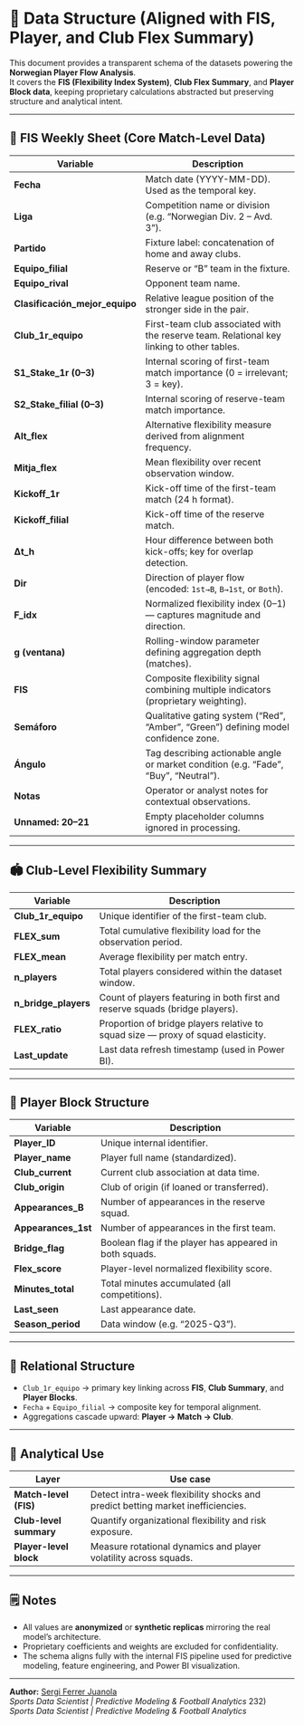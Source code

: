 # 📘 Data Structure (Aligned with FIS, Player, and Club Flex Summary)

This document provides a transparent schema of the datasets powering the **Norwegian Player Flow Analysis**.  
It covers the **FIS (Flexibility Index System)**, **Club Flex Summary**, and **Player Block data**, keeping proprietary calculations abstracted but preserving structure and analytical intent.

---

## 🧾 FIS Weekly Sheet (Core Match-Level Data)

| Variable | Description |
|-----------|-------------|
| **Fecha** | Match date (YYYY-MM-DD). Used as the temporal key. |
| **Liga** | Competition name or division (e.g. “Norwegian Div. 2 – Avd. 3”). |
| **Partido** | Fixture label: concatenation of home and away clubs. |
| **Equipo_filial** | Reserve or “B” team in the fixture. |
| **Equipo_rival** | Opponent team name. |
| **Clasificación_mejor_equipo** | Relative league position of the stronger side in the pair. |
| **Club_1r_equipo** | First-team club associated with the reserve team. Relational key linking to other tables. |
| **S1_Stake_1r (0–3)** | Internal scoring of first-team match importance (0 = irrelevant; 3 = key). |
| **S2_Stake_filial (0–3)** | Internal scoring of reserve-team match importance. |
| **Alt_flex** | Alternative flexibility measure derived from alignment frequency. |
| **Mitja_flex** | Mean flexibility over recent observation window. |
| **Kickoff_1r** | Kick-off time of the first-team match (24 h format). |
| **Kickoff_filial** | Kick-off time of the reserve match. |
| **Δt_h** | Hour difference between both kick-offs; key for overlap detection. |
| **Dir** | Direction of player flow (encoded: `1st→B`, `B→1st`, or `Both`). |
| **F_idx** | Normalized flexibility index (0–1) — captures magnitude and direction. |
| **g (ventana)** | Rolling-window parameter defining aggregation depth (matches). |
| **FIS** | Composite flexibility signal combining multiple indicators (proprietary weighting). |
| **Semáforo** | Qualitative gating system (“Red”, “Amber”, “Green”) defining model confidence zone. |
| **Ángulo** | Tag describing actionable angle or market condition (e.g. “Fade”, “Buy”, “Neutral”). |
| **Notas** | Operator or analyst notes for contextual observations. |
| **Unnamed: 20–21** | Empty placeholder columns ignored in processing. |

---

## 🏟️ Club-Level Flexibility Summary  

| Variable | Description |
|-----------|-------------|
| **Club_1r_equipo** | Unique identifier of the first-team club. |
| **FLEX_sum** | Total cumulative flexibility load for the observation period. |
| **FLEX_mean** | Average flexibility per match entry. |
| **n_players** | Total players considered within the dataset window. |
| **n_bridge_players** | Count of players featuring in both first and reserve squads (bridge players). |
| **FLEX_ratio** | Proportion of bridge players relative to squad size — proxy of squad elasticity. |
| **Last_update** | Last data refresh timestamp (used in Power BI). |

---

## 👤 Player Block Structure  

| Variable | Description |
|-----------|-------------|
| **Player_ID** | Unique internal identifier. |
| **Player_name** | Player full name (standardized). |
| **Club_current** | Current club association at data time. |
| **Club_origin** | Club of origin (if loaned or transferred). |
| **Appearances_B** | Number of appearances in the reserve squad. |
| **Appearances_1st** | Number of appearances in the first team. |
| **Bridge_flag** | Boolean flag if the player has appeared in both squads. |
| **Flex_score** | Player-level normalized flexibility score. |
| **Minutes_total** | Total minutes accumulated (all competitions). |
| **Last_seen** | Last appearance date. |
| **Season_period** | Data window (e.g. “2025-Q3”). |

---

## 🔗 Relational Structure  

- `Club_1r_equipo` → primary key linking across **FIS**, **Club Summary**, and **Player Blocks**.  
- `Fecha` + `Equipo_filial` → composite key for temporal alignment.  
- Aggregations cascade upward: **Player → Match → Club**.  

---

## 🧠 Analytical Use  

| Layer | Use case |
|-------|-----------|
| **Match-level (FIS)** | Detect intra-week flexibility shocks and predict betting market inefficiencies. |
| **Club-level summary** | Quantify organizational flexibility and risk exposure. |
| **Player-level block** | Measure rotational dynamics and player volatility across squads. |

---

## 🗒️ Notes  

- All values are **anonymized** or **synthetic replicas** mirroring the real model’s architecture.  
- Proprietary coefficients and weights are excluded for confidentiality.  
- The schema aligns fully with the internal FIS pipeline used for predictive modeling, feature engineering, and Power BI visualization.

---

**Author:** [Sergi Ferrer Juanola](https://github.com/Sergi232)  
*Sports Data Scientist | Predictive Modeling & Football Analytics*
232)  
*Sports Data Scientist | Predictive Modeling & Football Analytics*
